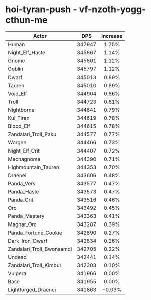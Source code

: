 # hoi-tyran-push - vf-nzoth-yogg-cthun-me
| Actor | DPS | Increase |
|---|:---:|:---:|
|Human|347947|1.75%|
|Night_Elf_Haste|345867|1.14%|
|Gnome|345801|1.12%|
|Goblin|345797|1.12%|
|Dwarf|345013|0.89%|
|Tauren|345010|0.89%|
|Void_Elf|344904|0.86%|
|Troll|344723|0.81%|
|Nightborne|344641|0.79%|
|Kul_Tiran|344619|0.78%|
|Blood_Elf|344615|0.78%|
|Zandalari_Troll_Paku|344577|0.77%|
|Worgen|344466|0.73%|
|Night_Elf_Crit|344407|0.72%|
|Mechagnome|344390|0.71%|
|Highmountain_Tauren|344353|0.70%|
|Draenei|343606|0.48%|
|Panda_Vers|343577|0.47%|
|Panda_Haste|343573|0.47%|
|Panda_Crit|343516|0.46%|
|Orc|343492|0.45%|
|Panda_Mastery|343363|0.41%|
|Maghar_Orc|343287|0.39%|
|Panda_Fortune_Cookie|342890|0.27%|
|Dark_Iron_Dwarf|342834|0.26%|
|Zandalari_Troll_Bwonsamdi|342705|0.22%|
|Undead|342441|0.14%|
|Zandalari_Troll_Kimbul|342303|0.10%|
|Vulpera|341966|0.00%|
|Base|341955|0.00%|
|Lightforged_Draenei|341863|-0.03%|
